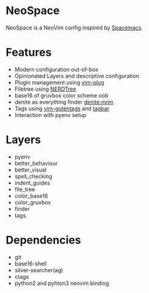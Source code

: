 # NeoSpace
NeoSpace is a NeoVim config inspired by [Spacemacs](spacemacs.org).

# Features
* Modern configuration out-of-box
* Opinionated Layers and descriptive configuration
* Plugin management using [vim-plug](https://github.com/junegunn/vim-plug)
* Filetree using [NERDTree](https://github.com/scrooloose/nerdtree)
* base16 of gruvbox color scheme oob
* denite as everything finder [denite.nvim](https://github.com/Shougo/denite.nvim)
* Tags using [vim-gutentags](https://github.com/ludovicchabant/vim-gutentags) and [tagbar](https://github.com/majutsushi/tagbar)
* Interaction with pyenv setup

# Layers
* pyenv
* better_behaviour
* better_visual
* spell_checking
* indent_guides
* file_tree
* color_base16
* color_gruvbox
* finder
* tags

# Dependencies
* git
* base16-shell
* silver-searcher(ag)
* ctags
* python2 and pyhton3 neovim binding
